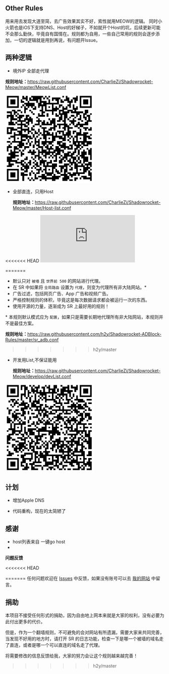 ## Other Rules

用来用去发现大道至简，去广告效果其实不好，索性就用MEOW的逻辑。
同时小火箭也是iOS下支持DNS、Host的好梯子，不如就开个Host的坑，后续更新可能不会那么勤快，毕竟自有国情在。规则都为自用，一些自己常用的规则会逐步添加，一切的逻辑就是用到再说，有问题开Issue。

## 两种逻辑

- 境外IP 全部走代理

**规则地址：**<https://raw.githubusercontent.com/CharlieZi/Shadowrocket-Meow/master/MeowList.conf>

![地址扫码](https://raw.githubusercontent.com/CharlieZi/Shadowrocket-Meow/master/QR/MeowList.png)

- 全部直连，只用Host

  **规则地址：**<https://raw.githubusercontent.com/CharlieZi/Shadowrocket-Meow/master/Host-list.conf>

<<<<<<< HEAD
![地址扫码](https://raw.githubusercontent.com/CharlieZi/Shadowrocket-Meow/master/QR/Host-list.conf)

=======
-   默认只对 `被墙` 且 `世界前 500` 的网站进行代理。
-   在 SR 中如果将 `全局路由` 设置为 `代理`，则变为代理所有非大陆网站。\*
-   广告过滤，包括网页广告、App 广告和视频广告。
-   严格控制规则的体积，毕竟这是每次数据请求都会被运行一次的东西。
-   使用开源的力量，逐渐成为 SR 上最好用的规则！

\* 本规则默认模式应为 `配置`，如果只是需要长期地代理所有非大陆网站，本规则并不是最佳方案。

**规则地址：**<https://raw.githubusercontent.com/h2y/Shadowrocket-ADBlock-Rules/master/sr_adb.conf>
>>>>>>> h2y/master

- 开发用List,不保证能用

  **规则地址：**<https://raw.githubusercontent.com/CharlieZi/Shadowrocket-Meow/develop/devList.conf>

![地址扫码](https://raw.githubusercontent.com/CharlieZi/Shadowrocket-Meow/master/QR/devList.png)




## 计划

- 增加Apple DNS

- 代码重构，现在的太简陋了

## 感谢

- host列表来自 一键go host
- 




**问题反馈**

<<<<<<< HEAD

=======
任何问题欢迎在 [Issues](https://github.com/h2y/Shadowrocket-ADBlock-Rules/issues) 中反馈，如果没有账号可以去 [我的网站](https://hzy.pw/p/2096#comments) 中留言。


## 捐助

本项目不接受任何形式的捐助，因为自由地上网本来就是大家的权利，没有必要为此付出更多的代价。

但是，作为一个翻墙规则，不可避免的会对网站有所遗漏，需要大家来共同完善，当发现不好用的地方时，请打开 SR 的日志功能，检查一下是哪一个被墙的域名走了直连，或者是哪一个可以直连的域名走了代理。

将需要修改的信息反馈给我，大家的努力会让这个规则越来越完善！
>>>>>>> h2y/master
